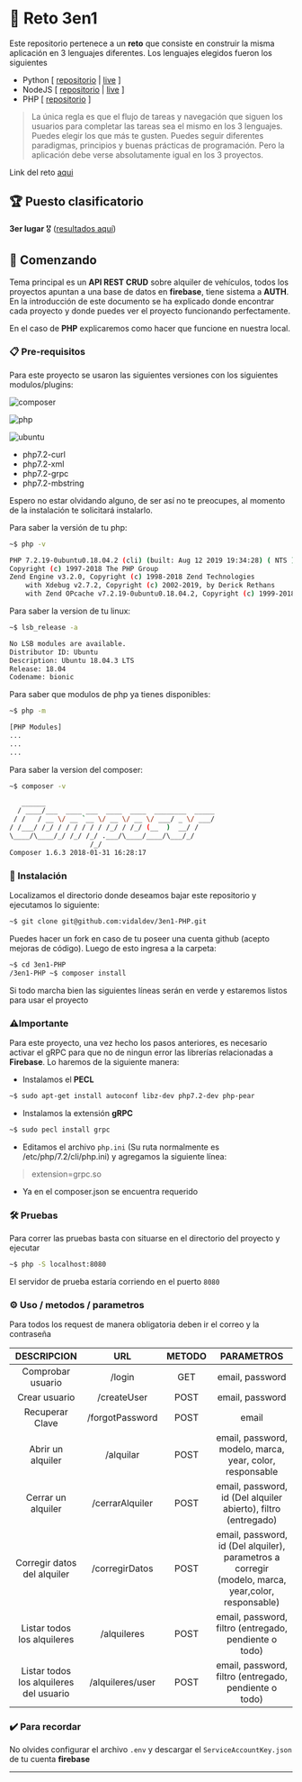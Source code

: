 # :pencil: Reto 3en1

Este repositorio pertenece a un **reto** que consiste en construir la misma aplicación en 3 lenguajes diferentes. Los lenguajes elegidos fueron los siguientes

* Python [ [repositorio](https://github.com/vidaldev/3en1-Python) | [live](https://repl.it/@vidaldev/3en1-Python) ]
* NodeJS [ [repositorio](https://github.com/vidaldev/3en1-NodeJs) | [live](https://repl.it/@vidaldev/3en1-NodeJs) ]
* PHP [ [repositorio](https://github.com/vidaldev/3en1-PHP) ]

>La única regla es que el flujo de tareas y navegación que siguen los usuarios para completar las tareas sea el mismo en los 3 lenguajes. Puedes elegir los que más te gusten. Puedes seguir diferentes paradigmas, principios y buenas prácticas de programación. Pero la aplicación debe verse absolutamente igual en los 3 proyectos.

Link del reto [aqui](https://platzi.com/blog/platziretos-3-languages-challenge/)

## :trophy: Puesto clasificatorio

**3er lugar** :medal_military: ([resultados aquí](https://github.com/juandc/3-languages-challenge))

## 🚀 Comenzando

Tema principal es un **API REST CRUD** sobre alquiler de vehículos, todos los proyectos apuntan a una base de datos en **firebase**, tiene sistema a **AUTH**. En la introducción de este documento se ha explicado donde encontrar cada proyecto y donde puedes ver el proyecto funcionando perfectamente.

En el caso de **PHP** explicaremos como hacer que funcione en nuestra local.

### 📋 Pre-requisitos

Para este proyecto se usaron las siguientes versiones con los siguientes modulos/plugins:

![composer](https://img.shields.io/badge/_Composer_-1.6.3-blue?style=for-the-badge)

![php](https://img.shields.io/badge/PHP_version-7.2.19-blue?style=for-the-badge)

![ubuntu](https://img.shields.io/badge/Ubuntu_LTS-18.04.3-blue?style=for-the-badge)

* php7.2-curl
* php7.2-xml
* php7.2-grpc
* php7.2-mbstring

Espero no estar olvidando alguno, de ser así no te preocupes, al momento de la instalación te solicitará instalarlo.

Para saber la versión de tu php:

```bash
~$ php -v

PHP 7.2.19-0ubuntu0.18.04.2 (cli) (built: Aug 12 2019 19:34:28) ( NTS )
Copyright (c) 1997-2018 The PHP Group
Zend Engine v3.2.0, Copyright (c) 1998-2018 Zend Technologies
    with Xdebug v2.7.2, Copyright (c) 2002-2019, by Derick Rethans
    with Zend OPcache v7.2.19-0ubuntu0.18.04.2, Copyright (c) 1999-2018, by Zend Technologies
```

Para saber la version de tu linux:

```bash
~$ lsb_release -a

No LSB modules are available.
Distributor ID: Ubuntu
Description: Ubuntu 18.04.3 LTS
Release: 18.04
Codename: bionic
```

Para saber que modulos de php ya tienes disponibles:

```bash
~$ php -m

[PHP Modules]
...
...
...
```

Para saber la version del composer:

```bash
~$ composer -v

   ______
  / ____/___  ____ ___  ____  ____  ________  _____
 / /   / __ \/ __ `__ \/ __ \/ __ \/ ___/ _ \/ ___/
/ /___/ /_/ / / / / / / /_/ / /_/ (__  )  __/ /
\____/\____/_/ /_/ /_/ .___/\____/____/\___/_/
                    /_/
Composer 1.6.3 2018-01-31 16:28:17
```

### 🔧 Instalación

Localizamos el directorio donde deseamos bajar este repositorio y ejecutamos lo siguiente:

```bash
~$ git clone git@github.com:vidaldev/3en1-PHP.git
```

Puedes hacer un fork en caso de tu poseer una cuenta github (acepto mejoras de código). Luego de esto ingresa a la carpeta:

```bash
~$ cd 3en1-PHP
/3en1-PHP ~$ composer install
```

Si todo marcha bien las siguientes líneas serán en verde y estaremos listos para usar el proyecto

### ⚠️Importante

Para este proyecto, una vez hecho los pasos anteriores, es necesario activar el gRPC para que no de ningun error las librerías relacionadas a **Firebase**. Lo haremos de la siguiente manera:

* Instalamos el **PECL**

```bash
~$ sudo apt-get install autoconf libz-dev php7.2-dev php-pear
```

* Instalamos la extensión **gRPC**

```bash
~$ sudo pecl install grpc
```

* Editamos el archivo `php.ini` (Su ruta normalmente es /etc/php/7.2/cli/php.ini) y agregamos la siguiente línea:

> extension=grpc.so

* Ya en el composer.json se encuentra requerido

### 🛠️ Pruebas

Para correr las pruebas basta con situarse en el directorio del proyecto y ejecutar

```bash
~$ php -S localhost:8080
```

El servidor de prueba estaría corriendo en el puerto `8080`

### ⚙️ Uso / metodos / parametros

Para todos los request de manera obligatoria deben ir el correo y la contraseña

|               DESCRIPCION               |        URL       | METODO |                                             PARAMETROS                                            |
|:---------------------------------------:|:----------------:|:------:|:-------------------------------------------------------------------------------------------------:|
| Comprobar usuario                       | /login           |   GET  | email, password                                                                                   |
| Crear usuario                           | /createUser      |  POST  | email, password                                                                                   |
| Recuperar Clave                         |  /forgotPassword |  POST  | email                                                                                             |
| Abrir un alquiler                       | /alquilar        |  POST  | email, password, modelo, marca, year, color, responsable                                          |
| Cerrar un alquiler                      | /cerrarAlquiler  |  POST  | email, password, id (Del alquiler abierto), filtro (entregado)                                    |
| Corregir datos del alquiler             | /corregirDatos   |  POST  | email, password, id (Del alquiler), parametros a corregir (modelo, marca, year,color, responsable) |
| Listar todos los alquileres             | /alquileres      |  POST  | email, password, filtro (entregado, pendiente o todo)                                             |
| Listar todos los alquileres del usuario | /alquileres/user |  POST  | email, password, filtro (entregado, pendiente o todo)                                             |

### ✔️ Para recordar

No olvides configurar el archivo `.env` y descargar el `ServiceAccountKey.json` de tu cuenta **firebase**

---
